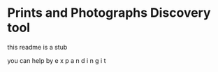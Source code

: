 
# Prints and Photographs Discovery tool

this readme is a stub

you can help by e x p a n d i n g i t

